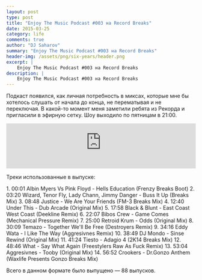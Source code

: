 ```yaml
---
layout: post
type: post
title: "Enjoy The Music Podcast #003 на Record Breaks"
date: 2015-03-25
category: life
comments: true
author: "DJ Saharov"
summary: "Enjoy The Music Podcast #003 на Record Breaks"
header-img: /assets/png/six-years/header.png
excerpt: |
    Enjoy The Music Podcast #003 на Record Breaks
description: |
    Enjoy The Music Podcast #003 на Record Breaks
---
```


<p>
<span class="firstcharacter">П</span>одкаст появился, как личная потребность в миксах, которые мне бы хотелось слушать от начала до конца, не перематывая и не переключая. В какой-то момент меня заметили ребята из Рекорда и пригласили в эфирную сетку. Шоу выходило по пятницам в 21:00.
</p>

<iframe width="100%" height="120" src="https://player-widget.mixcloud.com/widget/iframe/?hide_cover=1&feed=%2Fdjsaharovofficial%2Fdj-saharov-enjoy-the-music-podcast-003%2F" frameborder="0" allow="encrypted-media; fullscreen; autoplay; idle-detection; speaker-selection; web-share;" ></iframe>

<p>Треки использованные в выпуске:</p>
1. 00:01 Albin Myers Vs Pink Floyd - Hells Education (Frenzy Breaks Boot)
2. 03:20 Wizard, Tenor Fly, Lady Chann, Jimmy Danger - Buss It Up (Breaks Mix)
3. 08:48 Justice - We Are Your Friends (FM-3 Breaks Mix)
4. 12:40 Under This - Dub Arcade (Original Mix)
5. 17:58 Black & Blunt - East Coast West Coast (Deekline Remix)
6. 22:07 Bibos Crew - Game Comes (Mechanical Pressure Remix)
7. 25:00 Retroid Krum - Odds (Original Mix)
8. 30:09 Temazo - Together We'll Be Free (Destroyers Remix)
9. 34:16 Eddy Wata - I Like The Way (Aggresivnes Remix)
10. 38:49 DJ Mondo - Sinse Rewind (Original Mix)
11. 41:24 Tiesto - Adagio 4 (2K14 Breaks Mix)
12. 48:46 What - Say What Again (Freestylers Raw As Fuck Remix)
13. 53:04 Aggresivnes - Tooby (Original Mix)
14. 56:52 Crookers - Dr.Gonzo Anthem (Waxlife Presents Gonzo Breaks Mix)

<p>Всего в данном формате было выпущено &mdash; 88 выпусков.</p>